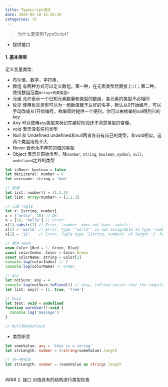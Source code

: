 ```yaml
---
title: Typescript语法
date: 2020-05-18 15:39:26
categories: JS
---
```

> 为什么要使用TypeScript?
- 提供接口

#### 1. 基本类型
定义变量类型: 
- 布尔值，数字，字符串，
- 数组
有两种方式可以定义数组，第一种，在元素类型后面接上`[]`；第二种，使用数组范类`Array<元素类型>`
- 元组
允许表示一个已知元素数量和类型的数组，各元素的类型不必相同
- 枚举
使用枚举类型可以为一组数值赋予友好的名字，默认从0开始编号，可以手动改成从1开始编号。枚举同时提供一个便利，你可以由枚举的val得到它的key
- Any
可以使用`any`类型来标记在编程阶段还不清楚类型的变量。
- void
表示没有任何类型
- Null 和 Undefined
undefined和null两者各自有自己的类型，和void相似，这两个类型用处不大
- Never
表示永不存在的值的类型
- Object
表示非原始类型，除`number`, `string`, `boolean`, `symbol`, `null`, `undefined`之外的类型

```js
let isDone: boolean = false
let decLiteral: number = 6
let username: string = 'bob'

// 数组
let list: number[] = [1,2,3]
let list: Array<number> = [1,2,3]

// 元组 Tuple
let x: [string, number]
x = ['hello', 10] // OK
x = [10, 'hello'] // Error
x[1].substr(1) // Error, 'number' does not have 'substr'
x[1] = 'world' // Error, Type '"world"' is not assignable to type 'number'.
x[2] = '12'    // Error, Tuple type '[string, number]' of length '2' has no element at index '2'.

// 枚举 enum
enum Color {Red = 1, Green, Blue}
const colorIndex: Color = Color.Green
const colorName: string = Color[2]
console.log(colorIndex) // 2
console.log(colorName) // Green

// any
let notSure: any = 4
console.log(notSure.toFixed()) // okay, toFixed exists (but the compiler doesn't check)
let list: any[] = [1, true, 'free']

// Void
let test: void = undefined
function warnUser():void {
  console.log('message')
}

// Null和Undefined
```

- 类型断言
```typescript
let someValue: any = 'this is a string'
let strLength: number = (<string>someValue).length

// 另一种写法
let strLength: number = (someValue as string).length
```

<br/>
#### 2. 接口
对值具有的结构进行类型检查